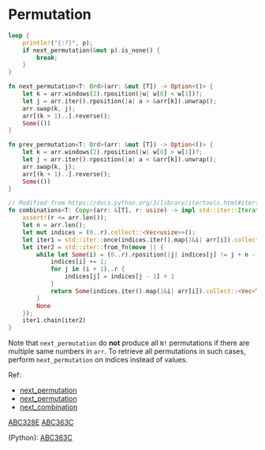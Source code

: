 # Permutation

```rust
loop {
    println!("{:?}", p);
    if next_permutation(&mut p).is_none() {
        break;
    }
}

fn next_permutation<T: Ord>(arr: &mut [T]) -> Option<()> {
    let k = arr.windows(2).rposition(|w| w[0] < w[1])?;
    let j = arr.iter().rposition(|a| a > &arr[k]).unwrap();
    arr.swap(k, j);
    arr[(k + 1)..].reverse();
    Some(())
}

fn prev_permutation<T: Ord>(arr: &mut [T]) -> Option<()> {
    let k = arr.windows(2).rposition(|w| w[0] > w[1])?;
    let j = arr.iter().rposition(|a| a < &arr[k]).unwrap();
    arr.swap(k, j);
    arr[(k + 1)..].reverse();
    Some(())
}

// Modified from https://docs.python.org/3/library/itertools.html#itertools.combinations
fn combinations<T: Copy>(arr: &[T], r: usize) -> impl std::iter::Iterator<Item = Vec<T>> + '_ {
    assert!(r <= arr.len());
    let n = arr.len();
    let mut indices = (0..r).collect::<Vec<usize>>();
    let iter1 = std::iter::once(indices.iter().map(|&i| arr[i]).collect::<Vec<T>>());
    let iter2 = std::iter::from_fn(move || {
        while let Some(i) = (0..r).rposition(|j| indices[j] != j + n - r) {
            indices[i] += 1;
            for j in (i + 1)..r {
                indices[j] = indices[j - 1] + 1
            }
            return Some(indices.iter().map(|&i| arr[i]).collect::<Vec<T>>());
        }
        None
    });
    iter1.chain(iter2)
}
```

Note that `next_permutation` do **not** produce all `N!` permutations if there are multiple same numbers in `arr`. To retrieve all permutations in such cases, perform `next_permutation` on indices instead of values.


Ref:
* [next_permutation](https://leetcode.com/problems/next-permutation/solution/)
* [next_permutation](https://atcoder.jp/contests/abc363/editorial/10493)
* [next_combination](https://leetcode.cn/problems/iterator-for-combination/solutions/101723/zi-mu-zu-he-die-dai-qi-by-leetcode-solution/)

[ABC328E](https://atcoder.jp/contests/abc328/submissions/47509695)
[ABC363C](https://atcoder.jp/contests/abc363/submissions/55819341)

(Python): [ABC363C](https://atcoder.jp/contests/abc363/submissions/55943673)